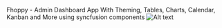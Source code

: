 Fhoppy - Admin Dashboard App With Theming, Tables, Charts, Calendar, Kanban and More using syncfusion components
<img
  src="https://i.imgur.com/Vc7ByiY.png"
  alt="Alt text"
  title="Optional title"
  style="display: inline-block; margin: 0 auto; max-width: 300px">
